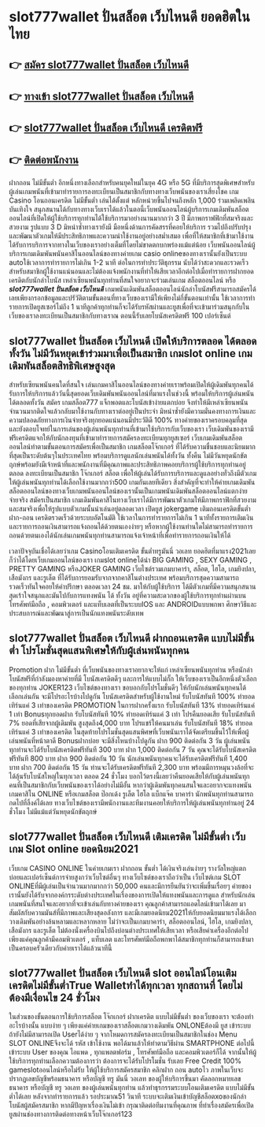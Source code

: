 # slot777wallet ปั่นสล็อต เว็บไหนดี  ยอดฮิตในไทย

## 👉 [สมัคร slot777wallet ปั่นสล็อต เว็บไหนดี](https://slot777wallet.com/)
## 👉 [ทางเข้า slot777wallet ปั่นสล็อต เว็บไหนดี](https://slot777wallet.com/)
## 👉 [slot777wallet ปั่นสล็อต เว็บไหนดี เครดิตฟรี](https://slot777wallet.com/)
## 👉 [ติดต่อพนักงาน](https://slot777wallet.com/)


ฝากถอน ไม่มีขั้นต่ำ  อีกหนึ่งทางเลือกสำหรับคนยุคใหม่ในยุค 4G หรือ 5G ที่มีบริการสุดพิเศษสำหรับผู้เล่นเกมพนันที่เข้ามาทำรายการลงทะเบียนเป็นสมาชิกกับทางทางเว็บพนันของเราเสี่ยงโชค เกม Casino  โอนถอนเครดิต ไม่มีขั้นต่ำ เล่นได้ตั้งแต่ หลักหน่วยขึ้นไปจนถึงหลัก 1,000 ร่วมเพลิดเพลิน บันเทิงใจ สนุกสนานได้กับทางทางเว็บเราได้แล้วในตอนี้เว็บพนันออนไลน์ผู้บริการเกมเดิมพันสล็อตออนไลน์ที่เปิดให้ผู้ใช้บริการทุกท่านได้ใช้บริการมาอย่างนานมากกว่า 3 ปี มีภาพกราฟฟิกที่สมจริงและสวยงาม รูปแบบ 3 D
มิหนำซ้ำทางเรายังมี มือหนึ่งด้านการคัดสรรที่คอยให้บริการ  รวมไปถึงปรับปรุงและพัฒนาตัวเกมให้มีประสิทธิภาพและความน่าใช้งานอยู่อย่างสม่ำเสมอ เพื่อที่ให้สมาชิกที่เข้ามาใช้งานได้รับการบริการจากทางในเว็บของเราอย่างเต็มที่โดยไม่ขาดตกบกพร่องแม้แต่น้อย เว็บพนันออนไลน์ผู้บริการเกมเดิมพันพนันคาสิโนออนไลน์ของทางค่ายเกม casio onlineของทางเรานั้นยังเป็นระบบ autoใช้เวลาการทำรายการไม่เกิน 1-2 นาที ต่อในการทำประวัติธุกรรม นับได้ว่าสะดวกและรวดเร็วสำหรับสมาชิกผู้ใช้งานแน่นอนและไม่ต้องแจ้งพนักงานที่ทำให้เสียเวลาอีกต่อไปเมื่อทำรายการฝากยอดเครดิตกับนักล่าโบนัส
เหล่าเซียนพนันทุกท่านที่สนใจอยากจะร่วมเล่นเกม สล็อตออนไลน์ หรือ ***slot777wallet ปั่นสล็อต เว็บไหนดี*** เกมพนันเดิมพันสล็อตออนไลน์นักล่าโบนัสฟรีสามารถสมัครได้เลยเพียงกรอกข้อมูลและปรัวัติตามขั้นตอนที่ทางเว็บของเรามีให้เพียงไม่กี่ขั้นตอนเท่านั้น ใช้เวลาการทำรายการเปิดยูสเซอร์ไม่ถึง 1 นาทีลูกค้าทุกท่านก็จะได้รับรหัสผ่านและยูสเพื่อที่จะเข้ามาร่วมสนุกกับในเว็บของเราลงทะเบียนเป็นสมาชิกกับทางเราณ ตอนนี้รับเลยโบนัสเครดิตฟรี 100 เปอร์เซ็นต์

## slot777wallet ปั่นสล็อต เว็บไหนดี เปิดให้บริการตลอด ได้ตลอดทั้งวัน ไม่มีวันหยุดเข้าร่วมมาเพื่อเป็นสมาชิก เกมslot online เกมเดิมพันสล็อตสิทธิพิเศษสูงสุด

สำหรับเซียนพนันคนใดที่สนใจ เล่นเกมคาสิโนออนไลน์ของทางค่ายเราพร้อมเปิดให้ผู้เดิมพันทุกคนได้รับการให้บริการแล้ววันนี้สุดยอดเว็บเดิมพันพนันออนไลน์ที่มาแรงในช่วงนี้ พร้อมให้บริการผู้เล่นพนันได้ตลอดทั้งวัน สมัคร เกมสล็อต777 แจ็กพอตและโบนัสเข้าง่ายแตกบ่อย จึงทำให้มีเหล่าเซียนพนันจำนวนมากติดใจแล้วกลับมาใช้งานกับทางเราต่ออยู่เป็นประจำ มิหนำซ้ำยังมีความมั่นคงทางการเงินและความปลอดภัยทางการเงินจ่ายจริงทุกยอดแน่นอนมีประวัติดี 100% ทางค่ายของเราครอบคลุมที่สุดและยังตอบโจทย์ในการเล่นของผู้เล่นพนันทุกท่านที่เข้ามาใช้บริการกับเว็บของเรา
เว็บเดิมพันของเรามีฟรีเครดิตแจกให้กับนักลงทุนที่เข้ามาทำรายการสมัครลงทะเบียนทุกยูสเซอร์ เว็บเกมเดิมพันสล็อตออนไลน์ทำตามขั้นตอนการสมัครเพื่อเป็นสมาชิก เกมสล็อตโจ๊กเกอร์ ที่ได้รับความชื่นชอบและนิยมมากที่สุดเป็นระดับต้นๆในประเทศไทย พร้อมบริการดูแลนักเล่นพนันได้ทั้งวัน ทั้งคืน ไม่มีวันหยุดนักขัตฤกษ์พร้อมยังมีเจ้าหน้าที่และพนักงานที่มีคุณภาพและประสิทธิภาพคอยบริการผู้ใช้บริการทุกท่านอยู่ตลอด ลงทะเบียนเป็นสมาชิก โจ๊กเกอร์ สล็อต เพื่อให้ผู้เล่นได้รับการบริการและดูแลอย่างทั่วถึงมีตัวเกมให้ผู้เล่นพนันทุกท่านได้เลือกใช้งานมากกว่า500 เกมกันเลยทีเดียว
สิ่งสำคัญที่จะทำให้ค่ายเกมเดิมพันสล็อตออนไลน์ของทางเว็บเกมพนันออนไลน์ของเรานั้นเป็นเกมพนันเดิมพันสล็อตออนไลน์แตกง่าย จ่ายจริง สมัครเป็นสมาชิก  เกมเดิมพันคาสิโนทางเว็บเราได้มีการพัฒนาตัวเกมให้มีภาพกราฟิกที่สวยงามและสมจริงเพื่อให้รูปแบบตัวเกมนั้นน่าเล่นอยู่ตลอดเวลา เปิดยูส jokergame เติมถอนเครดิตขั้นต่ำ ฝาก-ถอน เครดิตรวดเร็วด้วยระบบอัตโนมัติ ใช้เวลาในการทำรายการไม่เกิน 1 นาทีทั้งรายการเติมเงินและรายการถอนเงินสามารถแจ้งถอนได้ด้วยตนเองง่ายๆ หรือหากผู้ใช้งานท่านใดไม่สามารถทำรายการถอนด้วยตนเองได้นักเล่นเกมพนันทุกท่านสามารถแจ้งเจ้าหน้าที่เพื่อทำรายการถอนเงินให้ได้

เวลาปัจจุบันเชื่อได้เลยว่าเกม Casinoโอนเติมเครดิต ขั้นต่ำทรูมันนี่ วอเลท ยอดฮิตที่มาแรง2021เลยก็ว่าได้โดยเว็บเกมออนไลน์ของเรา เกมslot onlineได้นำ BIG GAMING , SEXY GAMING , PRETTY GAMING หรือJOKER GAMING เว็บไซต์รวมเกมบาคาร่า, สล็อต, ไฮโล, เกมยิงปลา, เสือมังกร และรูเล็ต ที่ได้รับการยอมรับจากจากคาสิโนต่างประเทศ พร้อมบริการสุดความสามารถรวดเร็วทันใจคอยให้คำปรึกษา ตลอดเวลา 24 ชม. มาให้กับผู้ใช้บริการ ได้มีตัวเกมที่มีความสนุกสนานสุดเร้าใจสนุกและมันไปกับการแทงพนัน ได้ ทั้งวัน อยู่ที่ความสะดวกของผู้ใช้บริการทุกท่านผ่านบนโทรศัพท์มือถือ , คอมพิวเตอร์ และแท็บเลตที่เป็นระบบIOS และ ANDROIDแบบพกพา ศึกษาวิธีและประสบการณ์และพัฒนาสู่การเป็นนักแทงพนันระดับเทพ

## slot777wallet ปั่นสล็อต เว็บไหนดี ฝากถอนเครดิต แบบไม่มีขั้นต่ำ โปรโมชั่นสุดแสนพิเศษให้กับผู้เล่นพนันทุกคน

 Promotion  ฝาก ไม่มีขั้นต่ำ ที่เว็บพนันของทางเราอยากจะให้แก่  เหล่าเซียนพนันทุกท่าน หรือนักล่าโบนัสฟรีที่กำลังมองหาค่ายที่มี โบนัสเครดิตดีๆ และการให้แบบไม่กั๊ก ให้เว็บของเราเป็นอีกหนึ่งตัวเลือกของทุกท่าน JOKER123 เว็บไซต์ของทางเรา ขอบอกกับโปรโมชั่นดีๆ ให้กับนักเล่นพนันทุกคนได้เลือกเล่นกัน จะมีโปรอะไรบ้างไปดูกัน
โบนัสเครดิตสำหรับผู้ใช้งานใหม่ รับโบนัสทันที 100% ทำยอดเทิร์นแค่ 3 เท่าของเครดิต
 PROMOTION ในการฝากครั้งแรก รับโบนัสทันที 13% ทำยอดเทิร์นแค่ 1 เท่า
Bonusทุกยอดฝาก รับโบนัสทันที 10% ทำยอดเทิร์นแค่ 3 เท่า
โปรคืนยอดเสีย รับโบนัสทันที 7% ยอดที่เสียจากผู้เดิมพัน สูงสุดถึง4,000 บาท
โปรแชร์ให้คนมาเล่น รับโบนัสทันที 18% ทำยอดเทิร์นแค่ 3 เท่าของเครดิต
ในสุดท้ายโปรโมชั่นสุดแสนพิศษที่เว็บพนันเราได้จัดเตรียมขึ้นไว้ให้เพื่อผู้เล่นพนันที่หน้าตาดี Bonusฝากบ่อย จะมีสิ่งไหนบ้างไปดูกัน
ฝาก 900 ติดต่อกัน 3 วัน ผู้เล่นพนันทุกท่านจะได้รับโบนัสเครดิตฟรีทันที 300 บาท
ฝาก 1,000 ติดต่อกัน 7 วัน คุณจะได้รับโบนัสเครดิตฟรีทันที 800 บาท
ฝาก 900 ติดต่อกัน 10 วัน นักเล่นพนันทุกคนจะได้รับเครดิตฟรีทันที 1,400 บาท
ฝาก 700 ติดต่อกัน 15 วัน ท่านจะได้รับเครดิตฟรีทันที 2,300 บาท
พร้อมมีการหมุนวงล้อที่จะได้ลุ้นรับโบนัสใหญ่ในทุกเวลา ตลอด 24 ชั่วโมง บอกไว้ตรงนี้เลยว่าคืนยอดเสียให้กับผู้เล่นพนันทุกคนที่เป็นสมาชิกกับเว็บพนันของเราได้อย่างไม่มีอั้น หากว่าผู้เดิมพันทุกคนสนใจและอยากจะแทงพนัน เกมคาสิโน ONLINE หรือเกมสล็อต ป๊อกเด้ง รูเล็ต ไฮโล แบ็กแจ๊ค บาคาร่า นักพนันทุกท่านสามารถกดไปที่ลิ้งค์ได้เลย ทางเว็บไซต์ของเรามีพนักงานและทีมงานคอยให้บริการให้ผู้เล่นพนันทุกท่านอยู่ 24 ชั่วโมง ไม่มีแม้แต่วันหยุดนักขัตฤกษ์

## slot777wallet ปั่นสล็อต เว็บไหนดี เติมเครดิต ไม่มีขั้นต่ำ  เว็บเกม Slot online ยอดนิยม2021

เว็บเกม CASINO ONLINE ในค่ายเกมเรา ฝากถอน ขั้นต่ำ ได้เงินจริงเล่นง่ายๆ รางวัลใหญ่แตกบ่อยและเปอร์เซ็นต์การจ่ายสูงกว่าเว็บไซต์อื่นๆ ทางเว็บไซต์ของเราถือว่าเป็น เว็บไซต์เกม SLOT ONLINEที่มีผู้เล่นเป็นจำนวนมากมากกว่า 50,000 คนและมีการยืนยันว่าจะเพิ่มขึ้นเรื่อยๆ ค่ายของเรานั้นยังได้รับจากองค์กรระดับต่างประเทศในเรื่องของการเปิดให้แทงพนันและการดูแล สำหรับนักเล่นเกมพนันที่สนใจและอยากที่จะเข้าเล่นกับทางค่ายของเรา คุณลูกค้าสามารถแอดไลน์เข้ามาได้เลย
	มาสัมผัสกับความมันส์ที่มีภาพและเสียงสุดอลังการ และมีเกมยอดนิยม2021ให้กับยอดนิยมมาแรงได้เลือกวางเดิมพันอย่างล้นหลามและหลากหลาย  ไม่ว่าจะเป็นเกมบาคาร่า, สล็อตออนไลน์, ไฮโล, เกมยิงปลา, เสือมังกร และรูเล็ต ไม่ต้องนั่งเครื่องบินไปถึงบ่อนต่างประเทศให้เสียเวลา หรือเสียค่าเครื่องอีกต่อไป เพียงแค่คุณลูกค้ามีคอมพิวเตอร์ , แท็บเลต และโทรศัพท์มือถือพกพาได้สมาชิกทุกท่านก็สามารถเข้ามาเป็นครอบครัวเดียวกับค่ายเราได้แล้วนาทีนี้

## slot777wallet ปั่นสล็อต เว็บไหนดี slot ออนไลน์โอนเติมเครดิตไม่มีขั้นต่ำTrue Walletทำได้ทุกเวลา ทุกสถานที่ โดยไม่ต้องมีเงื่อนไข 24 ชั่วโมง

ในส่วนของขั้นตอนการใช้บริการสล็อต โจ๊กเกอร์ ฝากเครดิต แบบไม่มีขั้นต่ำ ของเว็บของเรา จะต้องทำอะไรบ้างนั้น แบบง่าย ๆ เพียงแค่ค่ายเกมของเราสล็อตเกมวางเดิมพัน ONLONEต้องมี ยูส เข้าระบบ ถ้ายังไม่มีสามารถเปิด Userได้ง่าย ๆ จากโหมดการสมัครลงทะเบียนเป็นสมาชิกในช่อง Menu SLOT ONLINEจึงจะได้ รหัส เข้าใช้งาน พอได้มาแล้วให้ทำตามวิธีผ่าน SMARTPHONE ต่อไปนี้
เข้าระบบ User  ของคุณ ไอแพด , ทุกแพลตฟอร์ม , โทรศัพท์มือถือ และคอมพิวเตอร์ก็ได้
จากนั้นให้ผู้ใช้บริการทุกท่านเลือกความต้องการว่า ต้องการจะได้รับโปรโมชั่น รับเลย Free Credit 100% gameslotออนไลน์หรือไม่รับ
ให้ผู้ใช้บริการสมัครสมาชิก คลิกฝาก ถอน autoไว ภาพในเว็บจะปรากฏเลขบัญชีพร้อมธนาคาร หรือบัญชี ทรู มันนี่ วอเลท ของผู้ให้บริการขึ้นมา
คัดลอกหมายเลขธนาคาร หรือบัญชี  ทรู วอเลท ของผู้เล่นพนันทุกท่าน แล้วทำธุรกรรมระบบโอนเติมเครดิต แบบไม่มีขั้นต่ำได้เลย
หลังจากทำรายการแล้ว รอประมาณ51 วินาที ระบบจะเติมเงินเข้าบัญชีสล็อตxoของนักล่าโบนัสผู้สมัครสมาชิก
หากมีปัญหาเรื่องเงินไม่เข้า กรุณาติดต่อทีมงานที่คุณภาพ ที่ทำเรื่องสมัครเพื่อเปิดยูสผ่านช่องทางการติดต่อทางหน้าเว็บโจ๊กเกอร์123


